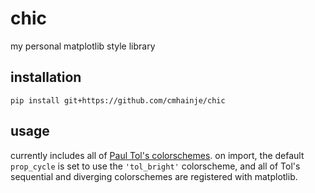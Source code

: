 # chic

my personal matplotlib style library

## installation

```
pip install git+https://github.com/cmhainje/chic
```

## usage

currently includes all of [Paul Tol's colorschemes](https://personal.sron.nl/~pault/). on import, the default `prop_cycle` is set to use the `'tol_bright'` colorscheme, and all of Tol's sequential and diverging colorschemes are registered with matplotlib.
